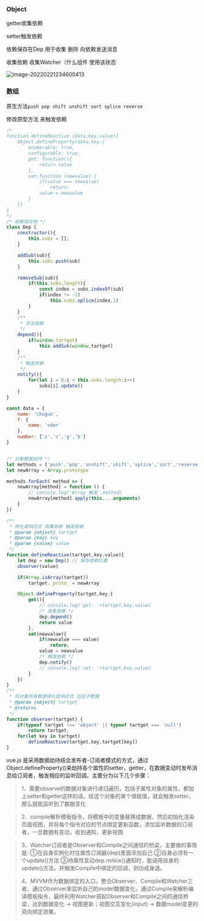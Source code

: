 ### Object

getter收集依赖

setter触发依赖

依赖保存在Dep 用于收集 删除 向依赖发送消息

收集依赖 收集Watcher（什么组件 使用该状态

![image-20220221234600413](C:\Users\pc\AppData\Roaming\Typora\typora-user-images\image-20220221234600413.png)

### 数组

原生方法`push pop shift unshift sort splice reverse`

修改原型方法 来触发依赖



```javascript
/*
function defineReactive (data,key,value){
    Object.defineProperty(data,key,{
        enumerable: true,
        configurable: true,
        get: function(){
            return value
        },
        set:function (newvalue) {  
            if(value === newvalue)
                return;
            value = newvalue
        }
    })
}
*/
/* 依赖保存地 */
class Dep {
    constructor(){
        this.subs = [];
    }

    addSub(sub){
        this.subs.push(sub)
    }

    removeSub(sub){
        if(this.subs.length){
            const index = subs.indexOf(sub)
            if(index != -1)
                this.subs.splice(index,1)
        }
    }
    /**
     * 添加依赖
     */
    depend(){
        if(window.tartget)
            this.addSub(window,tartget)
    }
    /**
     * 触发依赖
     */
    notify(){
        for(let i = 0;i < this.subs.length;i++)
            subs[i].update()
    }
}

const data = {
    name: 'chuguo',
    f: {
        name: 'oder'
    },
    number: ['z','c','g','b']
}


/* 对象数据劫持 */
let methods = ['push','pop','unshift','shift','splice','sort','reserve']
let newArray = Array.prototype

methods.forEach( method => {
    newArray[method] = function () {
        // console.log('Array 触发',method)  
        newArray[method].apply(this,...arguments)
    }
})

/**
 * 转化成响应式 收集依赖 触发依赖
 * @param {object} tartget 
 * @param {key} key 
 * @param {value} value 
 */
function defineReactive(tartget,key,value){
    let dep = new Dep() // 保存依赖位置
    observer(value)

    if(Array.isArray(tartget))
        tartget._proto_ = newArray

    Object.defineProperty(tartget,key,{
        get(){
            // console.log('get: '+tartget,key,value)
            /* 收集依赖 */
            dep.depend()
            return value
        },
        set(newvalue){
            if(newvalue === value)
                return;
            value = newvalue
            /* 触发依赖 */
            dep.notify()
            // console.log('set: '+tartget,key,value)
        }
    })
}
/**
 * 将对象所有数据转化成响应式 包括子数据
 * @param {object} tartget 
 * @returns 
 */
function observer(tartget) { 
    if(typeof tartget !== 'object' || typeof tartget === 'null')
        return tartget;
    for(let key in tartget)
        defineReactive(tartget,key,tartget[key])
}

```

vue.js 是采用数据劫持结合发布者-订阅者模式的方式，通过Object.defineProperty()来劫持各个属性的setter，getter，在数据变动时发布消息给订阅者，触发相应的监听回调。主要分为以下几个步骤：

> 1、需要observe的数据对象进行递归遍历，包括子属性对象的属性，都加上setter和getter这样的话，给这个对象的某个值赋值，就会触发setter，那么就能监听到了数据变化

> 2、compile解析模板指令，将模板中的变量替换成数据，然后初始化渲染页面视图，并将每个指令对应的节点绑定更新函数，添加监听数据的订阅者，一旦数据有变动，收到通知，更新视图

> 3、Watcher订阅者是Observer和Compile之间通信的桥梁，主要做的事情是: ①在自身实例化时往属性订阅器(dep)里面添加自己 ②自身必须有一个update()方法 ③待属性变动dep.notice()通知时，能调用自身的update()方法，并触发Compile中绑定的回调，则功成身退。

> 4、MVVM作为数据绑定的入口，整合Observer、Compile和Watcher三者，通过Observer来监听自己的model数据变化，通过Compile来解析编译模板指令，最终利用Watcher搭起Observer和Compile之间的通信桥梁，达到数据变化 -> 视图更新；视图交互变化(input) -> 数据model变更的双向绑定效果。



